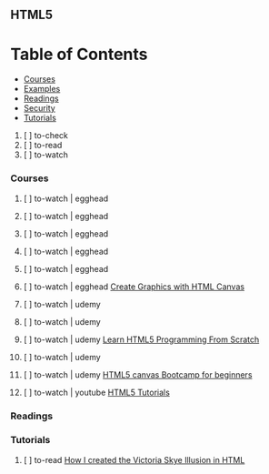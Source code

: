 ## HTML5

# Table of Contents
<!-- MarkdownTOC depth=4 -->
  - [Courses](#courses)
  - [Examples](#examples)
  - [Readings](#readings)
  - [Security](#security)
  - [Tutorials](#tutorials)
<!-- /MarkdownTOC -->

  1. [ ] to-check []()
  1. [ ] to-read []()
  1. [ ] to-watch []()

### Courses

  1. [ ] to-watch | egghead []()
  1. [ ] to-watch | egghead []()
  1. [ ] to-watch | egghead []()
  1. [ ] to-watch | egghead []()
  1. [ ] to-watch | egghead []()
  1. [ ] to-watch | egghead [Create Graphics with HTML Canvas](https://egghead.io/courses/create-graphics-with-html-canvas)

  1. [ ] to-watch | udemy []()
  1. [ ] to-watch | udemy []()
  1. [ ] to-watch | udemy [Learn HTML5 Programming From Scratch](https://www.udemy.com/learn-html5-programming-from-scratch/learn/v4/overview)
  1. [ ] to-watch | udemy []()
  1. [ ] to-watch | udemy [HTML5 canvas Bootcamp for beginners](https://www.udemy.com/html5-canvas-course-for-beginners/learn/v4/overview)
  1. [ ] to-watch | youtube [HTML5 Tutorials](https://www.youtube.com/playlist?list=PLLnpHn493BHGlqEn4EE7dRUnPn4o_tKM0)

### Readings

### Tutorials

  1. [ ] to-read [How I created the Victoria Skye Illusion in HTML](https://medium.com/@amitzur/how-i-created-the-victoria-skye-illusion-in-html-90de1e207620)
